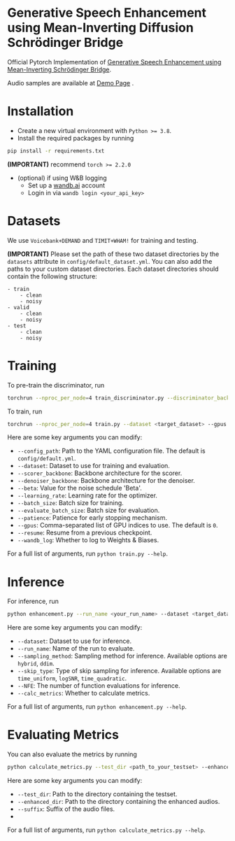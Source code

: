 # Generative Speech Enhancement using Mean-Inverting Diffusion Schrödinger Bridge 

Official Pytorch Implementation of [Generative Speech Enhancement using Mean-Inverting Schrödinger Bridge](). 

Audio samples are available at [Demo Page](https://qyao1999.github.io/MISB/) .


# Installation

- Create a new virtual environment with `Python >= 3.8`.
- Install the required packages by running

```bash
pip install -r requirements.txt
```

**(IMPORTANT)** recommend `torch >= 2.2.0`

- (optional) if using W&B logging
    - Set up a [wandb.ai](https://wandb.ai/) account
    - Login in via `wandb login <your_api_key>`

# Datasets

We use `Voicebank+DEMAND` and `TIMIT+WHAM!` for training and testing. 

**(IMPORTANT)** Please set the path of these two dataset directories by the `datasets` attribute in `config/default_dataset.yml`. You can also add the paths to your custom dataset directories. 
Each dataset directories should contain the following structure:

```angular2html
- train
    - clean
    - noisy
- valid
    - clean
    - noisy
- test
    - clean
    - noisy
```

# Training

To pre-train the discriminator, run
```bash
torchrun --nproc_per_node=4 train_discriminator.py --discriminator_backbone <choosed_backbone> --dataset <target_dataset> --gpus 0,1,2,3 
```

To train, run
```bash
torchrun --nproc_per_node=4 train.py --dataset <target_dataset> --gpus 0,1,2,3 
```
Here are some key arguments you can modify:
- `--config_path`: Path to the YAML configuration file. The default is `config/default.yml`.
- `--dataset`: Dataset to use for training and evaluation.
- `--scorer_backbone`: Backbone architecture for the scorer.
- `--denoiser_backbone`: Backbone architecture for the denoiser.
- `--beta`: Value for the noise schedule 'Beta'.
- `--learning_rate`: Learning rate for the optimizer.
- `--batch_size`: Batch size for training.
- `--evaluate_batch_size`: Batch size for evaluation.
- `--patience`: Patience for early stopping mechanism.
- `--gpus`: Comma-separated list of GPU indices to use. The default is `0`.
- `--resume`: Resume from a previous checkpoint.
- `--wandb_log`: Whether to log to Weights & Biases.

For a full list of arguments, run `python train.py --help`.

# Inference

For inference, run
```bash
python enhancement.py --run_name <your_run_name> --dataset <target_dataset> --sampling_method hybrid --skip_type time_uniform --NFE 3 --calc_metrics --max_workers 8
```

Here are some key arguments you can modify:
- `--dataset`: Dataset to use for inference.
- `--run_name`: Name of the run to evaluate.
- `--sampling_method`: Sampling method for inference. Available options are `hybrid`, `ddim`.
- `--skip_type`: Type of skip sampling for inference. Available options are `time_uniform`, `logSNR`, `time_quadratic`.
- `--NFE`: The number of function evaluations for inference.
- `--calc_metrics`: Whether to calculate metrics.

For a full list of arguments, run `python enhancement.py --help`.

# Evaluating Metrics
You can also evaluate the metrics by running

```bash
python calculate_metrics.py --test_dir <path_to_your_testset> --enhanced_dir <path_to_your_enhanced_audios> --suffix .wav
```
Here are some key arguments you can modify:
- `--test_dir`: Path to the directory containing the testset.
- `--enhanced_dir`: Path to the directory containing the enhanced audios.
- `--suffix`: Suffix of the audio files.
- 
For a full list of arguments, run `python calculate_metrics.py --help`.
